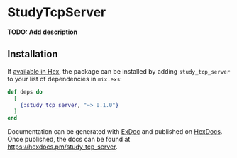 # StudyTcpServer

**TODO: Add description**

## Installation

If [available in Hex](https://hex.pm/docs/publish), the package can be installed
by adding `study_tcp_server` to your list of dependencies in `mix.exs`:

```elixir
def deps do
  [
    {:study_tcp_server, "~> 0.1.0"}
  ]
end
```

Documentation can be generated with [ExDoc](https://github.com/elixir-lang/ex_doc)
and published on [HexDocs](https://hexdocs.pm). Once published, the docs can
be found at <https://hexdocs.pm/study_tcp_server>.


